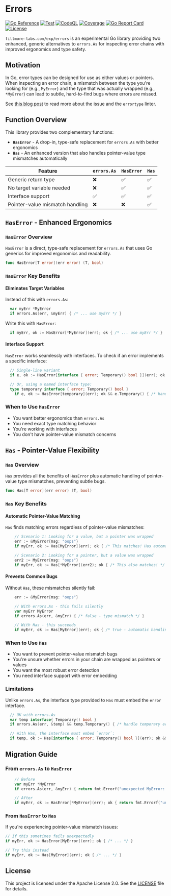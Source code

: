 # Errors

[![Go Reference](https://pkg.go.dev/badge/fillmore-labs.com/exp/errors.svg)](https://pkg.go.dev/fillmore-labs.com/exp/errors)
[![Test](https://github.com/fillmore-labs/errors-exp/actions/workflows/test.yml/badge.svg?branch=main)](https://github.com/fillmore-labs/errors-exp/actions/workflows/test.yml)
[![CodeQL](https://github.com/fillmore-labs/errors-exp/actions/workflows/github-code-scanning/codeql/badge.svg?branch=main)](https://github.com/fillmore-labs/errors-exp/actions/workflows/github-code-scanning/codeql)
[![Coverage](https://codecov.io/gh/fillmore-labs/errors-exp/branch/main/graph/badge.svg?token=LEOQNYK9KB)](https://codecov.io/gh/fillmore-labs/errors-exp)
[![Go Report Card](https://goreportcard.com/badge/fillmore-labs.com/exp/errors)](https://goreportcard.com/report/fillmore-labs.com/exp/errors)
[![License](https://img.shields.io/github/license/fillmore-labs/errors-exp)](https://www.apache.org/licenses/LICENSE-2.0)

`fillmore-labs.com/exp/errors` is an experimental Go library providing two enhanced, generic alternatives to `errors.As`
for inspecting error chains with improved ergonomics and type safety.

## Motivation

In Go, error types can be designed for use as either values or pointers. When inspecting an error chain, a mismatch
between the type you're looking for (e.g., `MyError`) and the type that was actually wrapped (e.g., `*MyError`) can lead
to subtle, hard-to-find bugs where errors are missed.

See [this blog post](https://blog.fillmore-labs.com/posts/errors-1/) to read more about the issue and the `errortype`
linter.

## Function Overview

This library provides two complementary functions:

- **`HasError`** - A drop-in, type-safe replacement for `errors.As` with better ergonomics
- **`Has`** - An enhanced version that also handles pointer-value type mismatches automatically

| Feature                         | `errors.As` | `HasError` | `Has` |
| ------------------------------- | ----------- | ---------- | ----- |
| Generic return type             | ❌          | ✅         | ✅    |
| No target variable needed       | ❌          | ✅         | ✅    |
| Interface support               | ✅          | ✅         | ✅    |
| Pointer-value mismatch handling | ❌          | ❌         | ✅    |

## `HasError` - Enhanced Ergonomics

### `HasError` Overview

`HasError` is a direct, type-safe replacement for `errors.As` that uses Go generics for improved ergonomics and
readability.

```go
func HasError[T error](err error) (T, bool)
```

### `HasError` Key Benefits

#### Eliminates Target Variables

Instead of this with `errors.As`:

```go
  var myErr *MyError
  if errors.As(err, &myErr) { /* ... use myErr */ }
```

Write this with `HasError`:

```go
  if myErr, ok := HasError[*MyError](err); ok { /* ... use myErr */ }
```

#### Interface Support

`HasError` works seamlessly with interfaces. To check if an error implements a specific interface:

```go
  // Single-line variant
  if e, ok := HasError[interface { error; Temporary() bool }](err); ok && e.Temporary() { /* handle temporary error */ }

  // Or, using a named interface type:
  type temporary interface { error; Temporary() bool }
	if e, ok := HasError[temporary](err); ok && e.Temporary() { /* handle temporary error */}
```

### When to Use `HasError`

- You want better ergonomics than `errors.As`
- You need exact type matching behavior
- You're working with interfaces
- You don't have pointer-value mismatch concerns

## `Has` - Pointer-Value Flexibility

### `Has` Overview

`Has` provides all the benefits of `HasError` plus automatic handling of pointer-value type mismatches, preventing
subtle bugs.

```go
func Has[T error](err error) (T, bool)
```

### `Has` Key Benefits

#### Automatic Pointer-Value Matching

`Has` finds matching errors regardless of pointer-value mismatches:

```go
	// Scenario 1: Looking for a value, but a pointer was wrapped
	err := &MyError{msg: "oops"}
	if myErr, ok := Has[MyError](err); ok { /* This matches! Has automatically handles the mismatch */ }

	// Scenario 2: Looking for a pointer, but a value was wrapped
	err2 := MyError{msg: "oops"}
	if myErr, ok := Has[*MyError](err2); ok { /* This also matches! */ }
```

#### Prevents Common Bugs

Without `Has`, these mismatches silently fail:

```go
	err := &MyError{msg: "oops"}

	// With errors.As - this fails silently
	var myErr MyError
	if errors.As(err, &myErr) { /* false - type mismatch */ }

	// With Has - this succeeds
	if myErr, ok := Has[MyError](err); ok { /* true - automatic handling */ }
```

### When to Use `Has`

- You want to prevent pointer-value mismatch bugs
- You're unsure whether errors in your chain are wrapped as pointers or values
- You want the most robust error detection
- You need interface support with error embedding

### Limitations

Unlike `errors.As`, the interface type provided to `Has` must embed the `error` interface.

```go
  // OK with errors.As
  var temp interface{ Temporary() bool }
  if errors.As(err, &temp) && temp.Temporary() { /* handle temporary error */ }

  // With Has, the interface must embed `error`:
  if temp, ok := Has[interface { error; Temporary() bool }](err); ok && temp.Temporary() { /* handle temporary error */ }
```

## Migration Guide

### From `errors.As` to `HasError`

```go
	// Before
	var myErr *MyError
	if errors.As(err, &myErr) { return fmt.Errorf("unexpected MyError: %w", myErr) }

	// After
	if myErr, ok := HasError[*MyError](err); ok { return fmt.Errorf("unexpected MyError: %w", myErr) }
```

### From `HasError` to `Has`

If you're experiencing pointer-value mismatch issues:

```go
// If this sometimes fails unexpectedly
if myErr, ok := HasError[MyError](err); ok { /* ... */ }

// Try this instead
if myErr, ok := Has[MyError](err); ok { /* ... */ }
```

## License

This project is licensed under the Apache License 2.0. See the [LICENSE](LICENSE) file for details.
